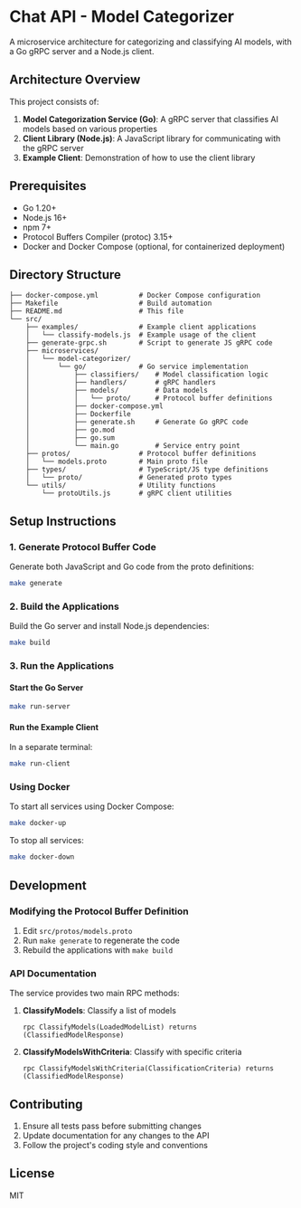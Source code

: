 # Chat API - Model Categorizer

A microservice architecture for categorizing and classifying AI models, with a Go gRPC server and a Node.js client.

## Architecture Overview

This project consists of:

1. **Model Categorization Service (Go)**: A gRPC server that classifies AI models based on various properties
2. **Client Library (Node.js)**: A JavaScript library for communicating with the gRPC server
3. **Example Client**: Demonstration of how to use the client library

## Prerequisites

- Go 1.20+
- Node.js 16+
- npm 7+
- Protocol Buffers Compiler (protoc) 3.15+
- Docker and Docker Compose (optional, for containerized deployment)

## Directory Structure

```
├── docker-compose.yml          # Docker Compose configuration
├── Makefile                    # Build automation
├── README.md                   # This file
└── src/
    ├── examples/               # Example client applications
    │   └── classify-models.js  # Example usage of the client
    ├── generate-grpc.sh        # Script to generate JS gRPC code
    ├── microservices/
    │   └── model-categorizer/
    │       └── go/             # Go service implementation
    │           ├── classifiers/    # Model classification logic
    │           ├── handlers/       # gRPC handlers
    │           ├── models/         # Data models
    │           │   └── proto/      # Protocol buffer definitions
    │           ├── docker-compose.yml
    │           ├── Dockerfile
    │           ├── generate.sh     # Generate Go gRPC code
    │           ├── go.mod
    │           ├── go.sum
    │           └── main.go         # Service entry point
    ├── protos/                 # Protocol buffer definitions
    │   └── models.proto        # Main proto file
    ├── types/                  # TypeScript/JS type definitions
    │   └── proto/              # Generated proto types
    └── utils/                  # Utility functions
        └── protoUtils.js       # gRPC client utilities
```

## Setup Instructions

### 1. Generate Protocol Buffer Code

Generate both JavaScript and Go code from the proto definitions:

```bash
make generate
```

### 2. Build the Applications

Build the Go server and install Node.js dependencies:

```bash
make build
```

### 3. Run the Applications

#### Start the Go Server

```bash
make run-server
```

#### Run the Example Client

In a separate terminal:

```bash
make run-client
```

### Using Docker

To start all services using Docker Compose:

```bash
make docker-up
```

To stop all services:

```bash
make docker-down
```

## Development

### Modifying the Protocol Buffer Definition

1. Edit `src/protos/models.proto`
2. Run `make generate` to regenerate the code
3. Rebuild the applications with `make build`

### API Documentation

The service provides two main RPC methods:

1. **ClassifyModels**: Classify a list of models
   ```
   rpc ClassifyModels(LoadedModelList) returns (ClassifiedModelResponse)
   ```

2. **ClassifyModelsWithCriteria**: Classify with specific criteria
   ```
   rpc ClassifyModelsWithCriteria(ClassificationCriteria) returns (ClassifiedModelResponse)
   ```

## Contributing

1. Ensure all tests pass before submitting changes
2. Update documentation for any changes to the API
3. Follow the project's coding style and conventions

## License

MIT 